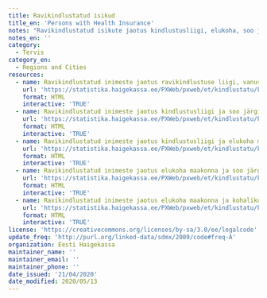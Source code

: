 ```yaml
---
title: Ravikindlustatud isikud
title_en: 'Persons with Health Insurance'
notes: "Ravikindlustatud isikute jaotus kindlustusliigi, elukoha, soo ja vanusgruppide alusel aasta lõpu seisuga iga aasta kohta alates 2010 aastast. \r\nLink viib Eesti Haigekassa kodulehele, kus avaneb statiskamoodul, mis võimaldab andmetabelite alla laadimist."
notes_en: ''
category: 
  - Tervis
category_en:
  - Regions and Cities
resources:
  - name: Ravikindlustatud inimeste jaotus ravikindlustuse liigi, vanusrühma, soo ja elukoha maakonna järgi
    url: 'https://statistika.haigekassa.ee/PXWeb/pxweb/et/kindlustatu/kindlustatu__Kindlustus/KN05.px/?rxid=81520678-b3bd-4371-a1cc-edc30bb2a02d'
    format: HTML
    interactive: 'TRUE'
  - name: Ravikindlustatud inimeste jaotus kindlustusliigi ja soo järgi
    url: 'https://statistika.haigekassa.ee/PXWeb/pxweb/et/kindlustatu/kindlustatu__Kindlustus/KN10.px/?rxid=81520678-b3bd-4371-a1cc-edc30bb2a02d'
    format: HTML
    interactive: 'TRUE'
  - name: Ravikindlustatud inimeste jaotus kindlustusliigi ja elukoha maakonna järgi
    url: 'https://statistika.haigekassa.ee/PXWeb/pxweb/et/kindlustatu/kindlustatu__Kindlustus/KN15.px/?rxid=81520678-b3bd-4371-a1cc-edc30bb2a02d'
    format: HTML
    interactive: 'TRUE'
  - name: Ravikindlustatud inimeste jaotus elukoha maakonna ja soo järgi
    url: 'https://statistika.haigekassa.ee/PXWeb/pxweb/et/kindlustatu/kindlustatu__Kindlustus/KN30.px/?rxid=81520678-b3bd-4371-a1cc-edc30bb2a02d'
    format: HTML
    interactive: 'TRUE'
  - name: Ravikindlustatud inimeste jaotus elukoha maakonna ja kohaliku omavalitsuse detailsuses
    url: 'https://statistika.haigekassa.ee/PXWeb/pxweb/et/kindlustatu/kindlustatu__Kindlustus/KN40_2.px/?rxid=81520678-b3bd-4371-a1cc-edc30bb2a02d'
    format: HTML
    interactive: 'TRUE'
license: 'https://creativecommons.org/licenses/by-sa/3.0/ee/legalcode'
update_freq: 'http://purl.org/linked-data/sdmx/2009/code#freq-A'
organization: Eesti Haigekassa
maintainer_name: ''
maintainer_email: ''
maintainer_phone: ''
date_issued: '21/04/2020'
date_modified: 2020/05/13
---
```

